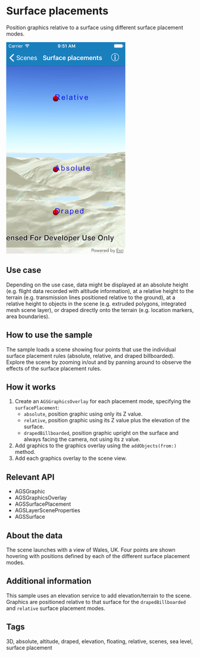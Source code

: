 # Surface placements

Position graphics relative to a surface using different surface placement modes.

![Surface placements sample](surface-placements.png)

## Use case

Depending on the use case, data might be displayed at an absolute height (e.g. flight data recorded with altitude information), at a relative height to the terrain (e.g. transmission lines positioned relative to the ground), at a relative height to objects in the scene (e.g. extruded polygons, integrated mesh scene layer), or draped directly onto the terrain (e.g. location markers, area boundaries).

## How to use the sample

The sample loads a scene showing four points that use the individual surface placement rules (absolute, relative, and draped billboarded). Explore the scene by zooming in/out and by panning around to observe the effects of the surface placement rules.

## How it works

1. Create an `AGSGraphicsOverlay` for each placement mode, specifying the `surfacePlacement`: 
    * `absolute`, position graphic using only its Z value.
    * `relative`, position graphic using its Z value plus the elevation of the surface.
    * `drapedBillboarded`, position graphic upright on the surface and always facing the camera, not using its z value.
2. Add graphics to the graphics overlay using the  `addObjects(from:)` method.
3. Add each graphics overlay to the scene view.

## Relevant API

* AGSGraphic
* AGSGraphicsOverlay
* AGSSurfacePlacement
* AGSLayerSceneProperties
* AGSSurface

## About the data

The scene launches with a view of Wales, UK. Four points are shown hovering with positions defined by each of the different surface placement modes.

## Additional information

This sample uses an elevation service to add elevation/terrain to the scene. Graphics are positioned relative to that surface for the `drapedBillboarded` and `relative` surface placement modes.

## Tags

3D, absolute, altitude, draped, elevation, floating, relative, scenes, sea level, surface placement
